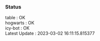 ### Status


table : OK  
hogwarts : OK  
icy-bot : OK  
Latest Update : 2023-03-02 16:11:15.815377
